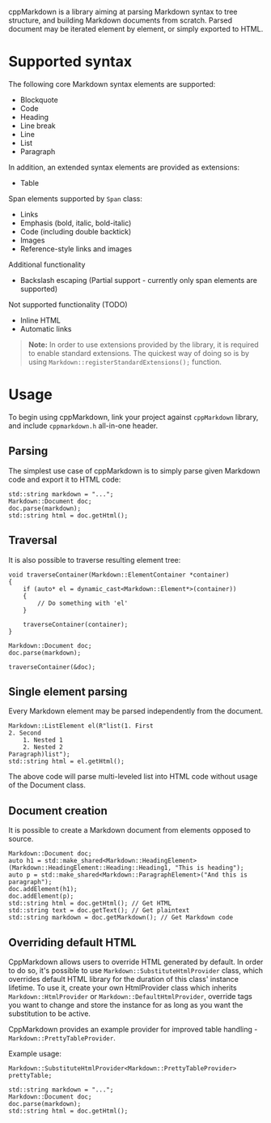 cppMarkdown is a library aiming at parsing Markdown syntax to tree structure, and building Markdown documents from scratch. 
Parsed document may be iterated element by element, or simply exported to HTML.

Supported syntax
=====
The following core Markdown syntax elements are supported:
- Blockquote
- Code
- Heading
- Line break
- Line
- List
- Paragraph

In addition, an extended syntax elements are provided as extensions:
- Table

Span elements supported by `Span` class:
- Links
- Emphasis (bold, italic, bold-italic)
- Code (including double backtick)
- Images
- Reference-style links and images

Additional functionality
- Backslash escaping (Partial support - currently only span elements are supported)

Not supported functionality (TODO)
- Inline HTML
- Automatic links

> **Note:** In order to use extensions provided by the library, it is required to enable standard extensions.
> The quickest way of doing so is by using `Markdown::registerStandardExtensions();` function.

Usage
=====
To begin using cppMarkdown, link your project against `cppMarkdown` library, and include `cppmarkdown.h` all-in-one header.

Parsing
-----
The simplest use case of cppMarkdown is to simply parse given Markdown code and export it to HTML code:

    std::string markdown = "...";
    Markdown::Document doc;
    doc.parse(markdown);
    std::string html = doc.getHtml();

Traversal
-----
It is also possible to traverse resulting element tree:

    void traverseContainer(Markdown::ElementContainer *container)
    {
        if (auto* el = dynamic_cast<Markdown::Element*>(container))
        {
	        // Do something with 'el'
        }
	
        traverseContainer(container);
    }
    
    Markdown::Document doc;
    doc.parse(markdown);
    
    traverseContainer(&doc);
    
Single element parsing
-----
Every Markdown element may be parsed independently from the document.

    Markdown::ListElement el(R"list(1. First
    2. Second
        1. Nested 1
        2. Nested 2
    Paragraph)list");
    std::string html = el.getHtml();

The above code will parse multi-leveled list into HTML code without usage of the Document class.

Document creation
-----
It is possible to create a Markdown document from elements opposed to source.

    Markdown::Document doc;
    auto h1 = std::make_shared<Markdown::HeadingElement>(Markdown::HeadingElement::Heading::Heading1, "This is heading");
    auto p = std::make_shared<Markdown::ParagraphElement>("And this is paragraph");
    doc.addElement(h1);
    doc.addElement(p);
    std::string html = doc.getHtml(); // Get HTML
    std::string text = doc.getText(); // Get plaintext
    std::string markdown = doc.getMarkdown(); // Get Markdown code

Overriding default HTML
-----
CppMarkdown allows users to override HTML generated by default. In order to do so, it's possible to use
`Markdown::SubstituteHtmlProvider` class, which overrides default HTML library for the duration of this
class' instance lifetime. To use it, create your own HtmlProvider class which inherits
`Markdown::HtmlProvider` or `Markdown::DefaultHtmlProvider`, override tags you want to change and store 
the instance for as long as you want the substitution to be active.

CppMarkdown provides an example provider for improved table handling - `Markdown::PrettyTableProvider`.

Example usage:

    Markdown::SubstituteHtmlProvider<Markdown::PrettyTableProvider> prettyTable;

    std::string markdown = "...";
    Markdown::Document doc;
    doc.parse(markdown);
    std::string html = doc.getHtml();